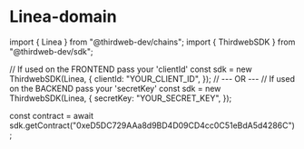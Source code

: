 # Linea-domain
import { Linea } from "@thirdweb-dev/chains";
import { ThirdwebSDK } from "@thirdweb-dev/sdk";

// If used on the FRONTEND pass your 'clientId'
const sdk = new ThirdwebSDK(Linea, {
clientId: "YOUR_CLIENT_ID",
});
// --- OR ---
// If used on the BACKEND pass your 'secretKey'
const sdk = new ThirdwebSDK(Linea, {
secretKey: "YOUR_SECRET_KEY",
});

const contract = await sdk.getContract("0xeD5DC729AAa8d9BD4D09CD4cc0C51eBdA5d4286C");
